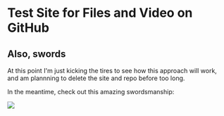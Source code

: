 # Test Site for Files and Video on GitHub

## Also, swords

At this point I'm just kicking the tires to see how this approach will work, and am plannning to delete the site and repo before too long.

In the meantime, check out this amazing swordsmanship:

[![](http://img.youtube.com/vi/icvZ4d5Yu8c/0.jpg)](http://www.youtube.com/watch?v=icvZ4d5Yu8c "Testing video embedding")

